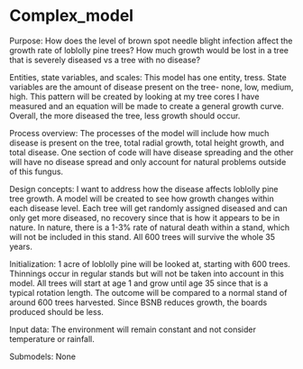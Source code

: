 # Complex_model
Purpose: How does the level of brown spot needle blight infection affect the growth rate of loblolly pine trees? How much growth would be lost in a tree that is severely diseased vs a tree with no disease?

Entities, state variables, and scales: This model has one entity, tress. State variables are the amount of disease present on the tree- none, low, medium, high. This pattern will be created by looking at my tree cores I have measured and an equation will be made to create a general growth curve. Overall, the more diseased the tree, less growth should occur. 

Process overview: The processes of the model will include how much disease is present on the tree, total radial growth, total height growth, and total disease. One section of code will have disease spreading and the other will have no disease spread and only account for natural problems outside of this fungus.

Design concepts: I want to address how the disease affects loblolly pine tree growth. A model will be created to see how growth changes within each disease level. Each tree will get randomly assigned diseased and can only get more diseased, no recovery since that is how it appears to be in nature. In nature, there is a 1-3% rate of natural death within a stand, which will not be included in this stand. All 600 trees will survive the whole 35 years. 

Initialization: 1 acre of loblolly pine will be looked at, starting with 600 trees. Thinnings occur in regular stands but will not be taken into account in this model. All trees will start at age 1 and grow until age 35 since that is a typical rotation length. The outcome will be compared to a normal stand of around 600 trees harvested. Since BSNB reduces growth, the boards produced should be less. 

Input data: The environment will remain constant and not consider temperature or rainfall.

Submodels: None
